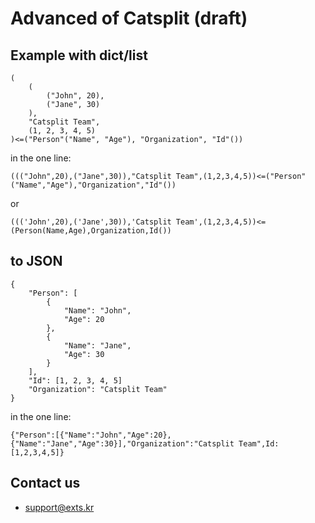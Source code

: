 # Advanced of Catsplit (draft)

## Example with dict/list
```
(
    (
        ("John", 20),
        ("Jane", 30)
    ),
    "Catsplit Team",
    (1, 2, 3, 4, 5)
)<=("Person"("Name", "Age"), "Organization", "Id"())
```

in the one line:

`((("John",20),("Jane",30)),"Catsplit Team",(1,2,3,4,5))<=("Person"("Name","Age"),"Organization","Id"())`

or

`((('John',20),('Jane',30)),'Catsplit Team',(1,2,3,4,5))<=(Person(Name,Age),Organization,Id())`

## to JSON
```
{
    "Person": [
        {
            "Name": "John",
            "Age": 20
        },
        {
            "Name": "Jane",
            "Age": 30
        }
    ],
    "Id": [1, 2, 3, 4, 5]
    "Organization": "Catsplit Team"
}
```

in the one line:

`{"Person":[{"Name":"John","Age":20},{"Name":"Jane","Age":30}],"Organization":"Catsplit Team",Id:[1,2,3,4,5]}`

## Contact us
- support@exts.kr
